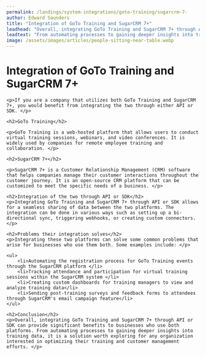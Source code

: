 ```yaml
---
permalink: /landings/system-integrations/goto-training/sugarcrm-7-
author: Edward Saunders
title: "Integration of GoTo Training and SugarCRM 7+"
leadhead: "Overall, integrating GoTo Training and SugarCRM 7+ through API or SDK can provide significant benefits to businesses who use both platforms"
leadtext: "From automating processes to gaining deeper insights into training data, it is a solution worth exploring for any organization interested in optimizing their training and customer management efforts."
image: /assets/images/articles/people-sitting-near-table.webp
---
```

<div class="arttext">
	<h1>Integration of GoTo Training and SugarCRM 7+</h1>

	<p>If you are a company that utilizes both GoTo Training and SugarCRM 7+, you would benefit from integrating the two through either API or SDK. </p>

	<h2>GoTo Training</h2>

	<p>GoTo Training is a web-hosted platform that allows users to conduct virtual training sessions, webinars, and video conferences. It is widely used by companies for remote employee training and collaboration. </p>

	<h2>SugarCRM 7+</h2>

	<p>SugarCRM 7+ is a Customer Relationship Management (CRM) software that helps companies manage their customer interactions throughout the customer journey. It is an open-source CRM platform that can be customized to meet the specific needs of a business. </p>

	<h2>Integration of the two through API or SDK</h2>
	<p>Integrating GoTo Training and SugarCRM 7+ through API or SDK allows for a seamless sharing of data between the two platforms. The integration can be done in various ways such as setting up a bi-directional sync, triggering webhooks, or creating custom connectors. </p>

	<h2>Problems their integration solves</h2>
	<p>Integrating these two platforms can solve some common problems that arise for businesses who use them both. Some examples include: </p>
	
	<ul>
		<li>Automating the registration process for GoTo Training events through the SugarCRM platform </li>
		<li>Tracking attendance and participation for virtual training sessions within the SugarCRM system </li>
		<li>Creating custom dashboards for training managers to view and analyze training data</li>
		<li>Sending post-training surveys and feedback forms to attendees through SugarCRM's email campaign feature</li>
	</ul>

	<h2>Conclusion</h2>
	<p>Overall, integrating GoTo Training and SugarCRM 7+ through API or SDK can provide significant benefits to businesses who use both platforms. From automating processes to gaining deeper insights into training data, it is a solution worth exploring for any organization interested in optimizing their training and customer management efforts. </p>

</div>